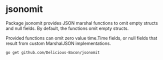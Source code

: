 # jsonomit
Package jsonomit provides JSON marshal functions to omit empty structs
and null fields. By default, the functions omit empty structs.

Provided functions can omit zero value time.Time fields, or null fields that
result from custom MarshalJSON implementations.

`go get github.com/Delicious-Bacon/jsonomit`

